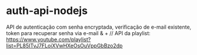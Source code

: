 # auth-api-nodejs
API de autenticação com senha encryptada, verificação de e-mail existente, token para recuperar senha via e-mail &amp; + // API da playlist: https://www.youtube.com/playlist?list=PL85ITvJ7FLoiXVwHXeOsOuVppGbBzo2dp
